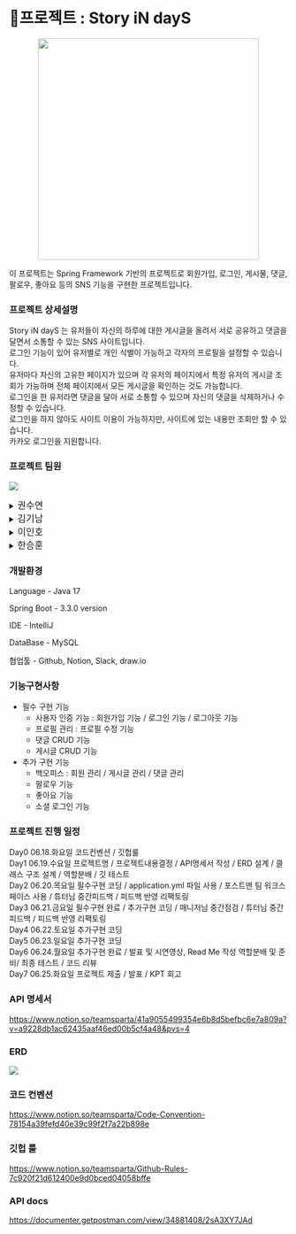 # 📰프로젝트 : Story iN dayS
<p align="center"><img src ="https://www.notion.so/image/https%3A%2F%2Fprod-files-secure.s3.us-west-2.amazonaws.com%2F83c75a39-3aba-4ba4-a792-7aefe4b07895%2Fb5d1d565-c92e-4130-bf54-ede45aafddc6%2FUntitled.png?table=block&id=a0ca1a5b-893f-4e96-93db-7106c1d4c738&spaceId=83c75a39-3aba-4ba4-a792-7aefe4b07895&width=2000&userId=f5443b43-0da2-49a8-8654-631e651aad1c&cache=v2" width=400></p>

이 프로젝트는 Spring Framework 기반의 프로젝트로 회원가입, 로그인, 게시물, 댓글, 팔로우, 좋아요 등의 SNS 기능을 구현한 프로젝트입니다.

### 프로젝트 상세설명
Story iN dayS 는 유저들이 자신의 하루에 대한 게시글을 올려서 서로 공유하고 댓글을 달면서 소통할 수 있는 SNS 사이트입니다. <br/>
로그인 기능이 있어 유저별로 개인 식별이 가능하고 각자의 프로필을 설정할 수 있습니다.  <br/>
유저마다 자신의 고유한 페이지가 있으며 각 유저의 페이지에서 특정 유저의 게시글 조회가 가능하며 전체 페이지에서 모든 게시글을 확인하는 것도 가능합니다. <br/>
로그인을 한 유저라면 댓글을 달아 서로 소통할 수 있으며 자신의 댓글을 삭제하거나 수정할 수 있습니다. <br/>
로그인을 하지 않아도 사이트 이용이 가능하지만, 사이트에 있는 내용만 조회만 할 수 있습니다. <br/>
카카오 로그인을 지원합니다.

### 프로젝트 팀원
<p><img src = "https://www.notion.so/image/https%3A%2F%2Fprod-files-secure.s3.us-west-2.amazonaws.com%2F83c75a39-3aba-4ba4-a792-7aefe4b07895%2F9f81f4e9-2343-4ae1-b662-47f367c70a0e%2FUntitled.png?table=block&id=723c7ba1-b9b3-45da-9d98-308a9e3b7b4b&spaceId=83c75a39-3aba-4ba4-a792-7aefe4b07895&width=1060&userId=f5443b43-0da2-49a8-8654-631e651aad1c&cache=v2"></p>

<details>
<summary><big>권수연</big></summary>
<div markdown="1">

- Security Filter
    - 인증/인가
- User
    - 회원가입
    - 로그인
    - 액세스 토큰 재발급
    - 로그아웃
    - 소셜 로그인 API
- 백오피스 (User)
    - 관리자 회원 전체조회
</div>
</details>

<details>
<summary><big>김기남</big></summary>
<div markdown="1">

- PostLike
    - 게시글 좋아요 / 게시글 좋아요 취소
- CommentLike
    - 댓글 좋아요 등록 / 댓글 좋아요 취소
- Comment
    - 댓글 작성
    - 댓글 조회
    - 댓글 수정
    - 댓글 삭제
 - 백오피스 Comment
     - 특정 댓글 수정 / 특정 댓글 삭제
</div>
</details>

<details>
<summary><big>이인호</big></summary>
<div markdown="1">

- Post
    - 게시글 작성
    - 게시글 조회
    - 게시글 수정
    - 게시글 삭제
- 백오피스 Post
    - 공지 등록
    - 관리자 게시글 수정
    - 관리자 게시글 삭제
    - 게시글 상단 고정
- 팔로우 Post
    - 팔로우 추가
    - 팔로우 취소
    - 팔로우 게시글 조회
</div>
</details>

<details>
<summary><big>한승훈</big></summary>
<div markdown="1">

- 프로필
    - 프로필 조회 / 프로필 수정
- 백오피스 User
    - 특정 회원 권한 변경
    - 특정 회원 상태 변경
    - 특정 회원 정보 수정
</div>
</details>

### 개발환경
Language - Java 17

Spring Boot - 3.3.0 version

IDE - IntelliJ

DataBase - MySQL

협업툴 - Github, Notion, Slack, draw.io

### 기능구현사항
- 필수 구현 기능
  - 사용자 인증 기능 : 회원가입 기능 / 로그인 기능 / 로그아웃 기능
  - 프로필 관리 : 프로필 수정 기능
  - 댓글 CRUD 기능
  - 게시글 CRUD 기능
- 추가 구현 기능
  - 백오피스 : 회원 관리 / 게시글 관리 / 댓글 관리
  - 팔로우 기능
  - 좋아요 기능
  - 소셜 로그인 기능

### 프로젝트 진행 일정
Day0 06.18.화요일	코드컨벤션 / 깃헙룰 <br/>
Day1 06.19.수요일	프로젝트명 / 프로젝트내용결정 / API명세서 작성 / ERD 설계 / 클래스 구조 설계 / 역할분배 / 깃 테스트 <br/>
Day2 06.20.목요일	필수구현 코딩 / application.yml 파일 사용 / 포스트맨 팀 워크스페이스 사용 / 튜터님 중간피드백 / 피드백 반영 리팩토링 <br/>
Day3 06.21.금요일	필수구현 완료 / 추가구현 코딩 / 매니저님 중간점검 / 튜터님 중간피드백 / 피드백 반영 리팩토링 <br/>
Day4 06.22.토요일	추가구현 코딩 <br/>
Day5 06.23.일요일	추가구현 코딩 <br/>
Day6 06.24.월요일	추가구현 완료 / 발표 및 시연영상, Read Me 작성 역할분배 및 준비/ 최종 테스트 / 코드 리뷰 <br/>
Day7 06.25.화요일	프로젝트 제출 / 발표 / KPT 회고 <br/>

### API 명세서
https://www.notion.so/teamsparta/41a9055499354e6b8d5befbc6e7a809a?v=a9228db1ac62435aaf46ed00b5cf4a48&pvs=4

### ERD
<p><img src = "https://www.notion.so/image/https%3A%2F%2Fprod-files-secure.s3.us-west-2.amazonaws.com%2F83c75a39-3aba-4ba4-a792-7aefe4b07895%2F113f4ada-4f7b-4a3c-a0b5-1747414e3752%2FUntitled.png?table=block&id=3345930c-0b72-4c59-989b-bce2467be62d&spaceId=83c75a39-3aba-4ba4-a792-7aefe4b07895&width=2000&userId=f5443b43-0da2-49a8-8654-631e651aad1c&cache=v2"></p>

### 코드 컨벤션
https://www.notion.so/teamsparta/Code-Convention-78154a39fefd40e39c99f2f7a22b898e

### 깃헙 룰
https://www.notion.so/teamsparta/Github-Rules-7c920f21d612400e9d0bced04058bffe

### API docs
https://documenter.getpostman.com/view/34881408/2sA3XY7JAd
